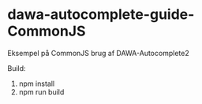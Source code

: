 # dawa-autocomplete-guide-CommonJS
Eksempel på CommonJS brug af DAWA-Autocomplete2 

Build:
1. npm install
2. npm run build
